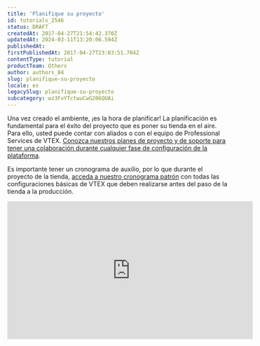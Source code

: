 ```yaml
---
title: 'Planifique su proyecto'
id: tutorials_2546
status: DRAFT
createdAt: 2017-04-27T21:54:42.370Z
updatedAt: 2024-03-11T13:20:06.594Z
publishedAt: 
firstPublishedAt: 2017-04-27T23:03:51.704Z
contentType: tutorial
productTeam: Others
author: authors_84
slug: planifique-su-proyecto
locale: es
legacySlug: planifique-su-proyecto
subcategory: wz3FvYTctwuCwG206QUAi
---
```


Una vez creado el ambiente, ¡es la hora de planificar! La planificación es fundamental para el éxito del proyecto que es poner su tienda en el aire. Para ello, usted puede contar con aliados o con el equipo de Professional Services de VTEX. [Conozca nuestros planes de proyecto y de soporte para tener una colaboración durante cualquier fase de configuración de la plataforma](http://help.vtex.com/es/support-plans).

Es importante tener un cronograma de auxilio, por lo que durante el proyecto de la tienda, [acceda a nuestro cronograma patrón](http://help.vtex.com/es/tutorial/cronograma-de-tarea/) con todas las configuraciones básicas de VTEX que deben realizarse antes del paso de la tienda a la producción.

<iframe src="https://www.youtube.com/embed/fELssBu9GM4" width="560" height="315" frameborder="0" allowfullscreen="allowfullscreen"></iframe>
